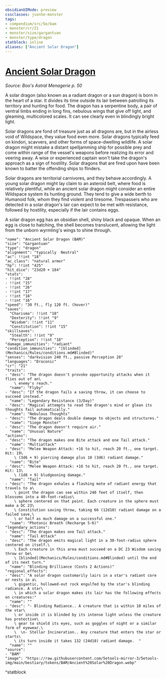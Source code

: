 ```yaml
---
obsidianUIMode: preview
cssclasses: json5e-monster
tags:
- compendium/src/5e/bam
- monster/cr/21
- monster/size/gargantuan
- monster/type/dragon
statblock: inline
aliases: ["Ancient Solar Dragon"]
---
```

# [Ancient Solar Dragon](Mechanics\bestiary\dragon/ancient-solar-dragon-bam.md)
*Source: Boo's Astral Menagerie p. 50*  

A solar dragon (also known as a radiant dragon or a sun dragon) is born in the heart of a star. It divides its time outside its lair between patrolling its territory and hunting for food. The dragon has a serpentine body, a pair of ventral limbs ending in long fins, nebulous wings that give off light, and gleaming, multicolored scales. It can see clearly even in blindingly bright light.

Solar dragons are fond of treasure just as all dragons are, but in the airless void of Wildspace, they value food even more. Solar dragons typically feed on kindori, scavvers, and other forms of space-dwelling wildlife. A solar dragon might mistake a distant spelljamming ship for possible prey and come within range of the vessel's weapons before realizing its error and veering away. A wise or experienced captain won't take the dragon's approach as a sign of hostility. Solar dragons that are fired upon have been known to batter the offending ships to flinders.

Solar dragons are territorial carnivores, and they behave accordingly. A young solar dragon might lay claim to an asteroid belt, where food is relatively plentiful, while an ancient solar dragon might consider an entire Wildspace system its hunting ground. They tend to give a wide berth to Humanoid folk, whom they find violent and tiresome. Trespassers who are detected in a solar dragon's lair can expect to be met with resistance, followed by hostility, especially if the lair contains eggs.

A solar dragon egg has an obsidian shell, shiny black and opaque. When an egg is close to hatching, the shell becomes translucent, allowing the light from the unborn wyrmling's wings to shine through.

```statblock
"name": "Ancient Solar Dragon (BAM)"
"size": "Gargantuan"
"type": "dragon"
"alignment": "typically  Neutral"
"ac": !!int "18"
"ac_class": "natural armor"
"hp": !!int "425"
"hit_dice": "23d20 + 184"
"stats":
- !!int "28"
- !!int "15"
- !!int "26"
- !!int "17"
- !!int "18"
- !!int "16"
"speed": "30 ft., fly 120 ft. (hover)"
"saves":
  "Charisma": !!int "10"
  "Dexterity": !!int "9"
  "Wisdom": !!int "11"
  "Constitution": !!int "15"
"skillsaves":
  "Stealth": !!int "9"
  "Perception": !!int "18"
"damage_immunities": "radiant"
"condition_immunities": "[blinded](Mechanics/Rules/conditions.md#Blinded)"
"senses": "darkvision 240 ft., passive Perception 28"
"languages": "Draconic"
"cr": "21"
"traits":
- "desc": "The dragon doesn't provoke opportunity attacks when it flies out of an\
    \ enemy's reach."
  "name": "Flyby"
- "desc": "If the dragon fails a saving throw, it can choose to succeed instead."
  "name": "Legendary Resistance (3/Day)"
- "desc": "Magical attempts to read the dragon's mind or glean its thoughts fail automatically."
  "name": "Nebulous Thoughts"
- "desc": "The dragon deals double damage to objects and structures."
  "name": "Siege Monster"
- "desc": "The dragon doesn't require air."
  "name": "Unusual Nature"
"actions":
- "desc": "The dragon makes one Bite attack and one Tail attack."
  "name": "Multiattack"
- "desc": "Melee Weapon Attack: +16 to hit, reach 20 ft., one target. Hit: 19\
    \ (3d6 + 9) piercing damage plus 10 (3d6) radiant damage."
  "name": "Bite"
- "desc": "Melee Weapon Attack: +16 to hit, reach 20 ft., one target. Hit: 13\
    \ (1d8 + 9) bludgeoning damage."
  "name": "Tail"
- "desc": "The dragon exhales a flashing mote of radiant energy that travels to a\
    \ point the dragon can see within 240 feet of itself, then blossoms into a 40-foot-radius\
    \ sphere centered on that point. Each creature in the sphere must make a DC 23\
    \ Constitution saving throw, taking 66 (12d10) radiant damage on a failed save,\
    \ or half as much damage on a successful one."
  "name": "Photonic Breath (Recharge 5-6)"
"legendary_actions":
- "desc": "The dragon makes one Tail attack."
  "name": "Tail Attack"
- "desc": "The dragon emits magical light in a 30-foot-radius sphere centered on itself.\
    \ Each creature in this area must succeed on a DC 23 Wisdom saving throw or be\
    \ [blinded](Mechanics/Rules/conditions.md#Blinded) until the end of its next turn."
  "name": "Blinding Brilliance (Costs 2 Actions)"
"regional_effects":
- "desc": "A solar dragon customarily lairs in a star's radiant core or nests in a\
    \ gigantic, hollowed-out rock engulfed by the star's blinding radiance. A star\
    \ in which a solar dragon makes its lair has the following effects on creatures:"
  "name": ""
- "desc": "- Blinding Radiance.. A creature that is within 10 miles of the star\
    \ or inside it is blinded by its intense light unless the creature has protective\
    \ gear to shield its eyes, such as goggles of night or a similar form of eyewear.\
    \  \n- Stellar Incineration.. Any creature that enters the star or starts\
    \ its turn inside it takes 132 (24d10) radiant damage.  "
  "name": ""
"source":
- "BAM"
"image": "https://raw.githubusercontent.com/5etools-mirror-3/5etools-img/main/bestiary/tokens/BAM/Ancient%20Solar%20Dragon.webp"
```
^statblock